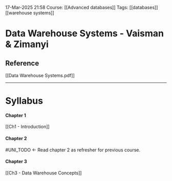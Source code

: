 17-Mar-2025 21:58
Course: [[Advanced databases]]
Tags: [[databases]] [[warehouse systems]]

# Data Warehouse Systems - Vaisman & Zimanyi

## Reference
[[Data Warehouse Systems.pdf]]
___
# Syllabus
#### Chapter 1
[[Ch1 - Introduction]]

#### Chapter 2
#UNI_TODO <- Read chapter 2 as refresher for previous course.

#### Chapter 3
[[Ch3 - Data Warehouse Concepts]]
